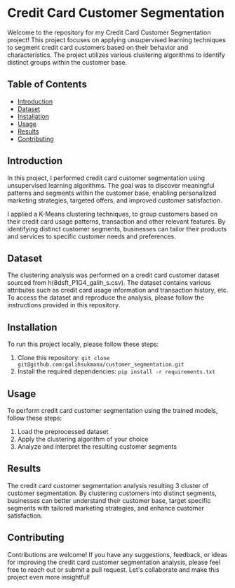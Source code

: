 # Credit Card Customer Segmentation

Welcome to the repository for my Credit Card Customer Segmentation project! This project focuses on applying unsupervised learning techniques to segment credit card customers based on their behavior and characteristics. The project utilizes various clustering algorithms to identify distinct groups within the customer base.

## Table of Contents
- [Introduction](#introduction)
- [Dataset](#dataset)
- [Installation](#installation)
- [Usage](#usage)
- [Results](#results)
- [Contributing](#contributing)


## Introduction
In this project, I performed credit card customer segmentation using unsupervised learning algorithms. The goal was to discover meaningful patterns and segments within the customer base, enabling personalized marketing strategies, targeted offers, and improved customer satisfaction.

I applied a K-Means clustering techniques, to group customers based on their credit card usage patterns, transaction and other relevant features. By identifying distinct customer segments, businesses can tailor their products and services to specific customer needs and preferences.

## Dataset
The clustering analysis was performed on a credit card customer dataset sourced from h(8dsft_P1G4_galih_s.csv). The dataset contains various attributes such as credit card usage information and transaction history, etc. To access the dataset and reproduce the analysis, please follow the instructions provided in this repository.

## Installation
To run this project locally, please follow these steps:
1. Clone this repository: `git clone git@github.com:galihsukmana/customer_segmentation.git`
2. Install the required dependencies: `pip install -r requirements.txt`

## Usage
To perform credit card customer segmentation using the trained models, follow these steps:
1. Load the preprocessed dataset
2. Apply the clustering algorithm of your choice
3. Analyze and interpret the resulting customer segments


## Results
The credit card customer segmentation analysis resulting 3 cluster of customer segmentation. By clustering customers into distinct segments, businesses can better understand their customer base, target specific segments with tailored marketing strategies, and enhance customer satisfaction.


## Contributing
Contributions are welcome! If you have any suggestions, feedback, or ideas for improving the credit card customer segmentation analysis, please feel free to reach out or submit a pull request. Let's collaborate and make this project even more insightful!

